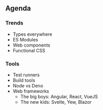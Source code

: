 ## Agenda

<div class="flex">
<div class="col">

### Trends 

* Types everywhere
* ES Modules
* Web components 
* Functional CSS

</div>
<div class="col">

### Tools

* Test runners
* Build tools
* Node vs Deno
* Web frameworks
  * The big boys: Angular, React, VueJS
  * The new kids: Svelte, Yew, Blazor

</div>
